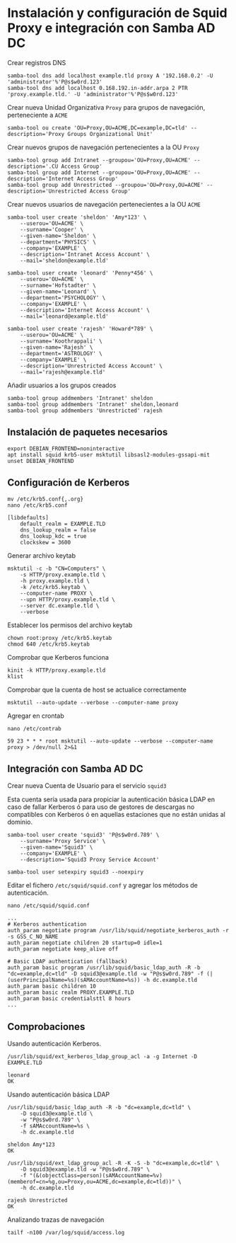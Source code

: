 # Instalación y configuración de Squid Proxy e integración con Samba AD DC

Crear registros DNS

```
samba-tool dns add localhost example.tld proxy A '192.168.0.2' -U 'administrator'%'P@s$w0rd.123'
samba-tool dns add localhost 0.168.192.in-addr.arpa 2 PTR 'proxy.example.tld.' -U 'administrator'%'P@s$w0rd.123'
```

Crear nueva Unidad Organizativa `Proxy` para grupos de navegación, perteneciente a `ACME`

```
samba-tool ou create 'OU=Proxy,OU=ACME,DC=example,DC=tld' --description='Proxy Groups Organizational Unit'
```

Crear nuevos grupos de navegación pertenecientes a la OU `Proxy`

```
samba-tool group add Intranet --groupou='OU=Proxy,OU=ACME' --description='.CU Access Group'
samba-tool group add Internet --groupou='OU=Proxy,OU=ACME' --description='Internet Access Group'
samba-tool group add Unrestricted --groupou='OU=Proxy,OU=ACME' --description='Unrestricted Access Group'
```

Crear nuevos usuarios de navegación pertenecientes a la OU `ACME`

```
samba-tool user create 'sheldon' 'Amy*123' \
    --userou='OU=ACME' \
    --surname='Cooper' \
    --given-name='Sheldon' \
    --department='PHYSICS' \
    --company='EXAMPLE' \
    --description='Intranet Access Account' \
    --mail='sheldon@example.tld'

samba-tool user create 'leonard' 'Penny*456' \
    --userou='OU=ACME' \
    --surname='Hofstadter' \
    --given-name='Leonard' \
    --department='PSYCHOLOGY' \
    --company='EXAMPLE' \
    --description='Internet Access Account' \
    --mail='leonard@example.tld'

samba-tool user create 'rajesh' 'Howard*789' \
    --userou='OU=ACME' \
    --surname='Koothrappali' \
    --given-name='Rajesh' \
    --department='ASTROLOGY' \
    --company='EXAMPLE' \
    --description='Unrestricted Access Account' \
    --mail='rajesh@example.tld'
```

Añadir usuarios a los grupos creados

```
samba-tool group addmembers 'Intranet' sheldon
samba-tool group addmembers 'Intranet' sheldon,leonard
samba-tool group addmembers 'Unrestricted' rajesh
```

## Instalación de paquetes necesarios

```
export DEBIAN_FRONTEND=noninteractive
apt install squid krb5-user msktutil libsasl2-modules-gssapi-mit
unset DEBIAN_FRONTEND
```

## Configuración de Kerberos

```
mv /etc/krb5.conf{,.org}
nano /etc/krb5.conf
```

```
[libdefaults]
    default_realm = EXAMPLE.TLD
    dns_lookup_realm = false
    dns_lookup_kdc = true
    clockskew = 3600
```

Generar archivo keytab

```
msktutil -c -b "CN=Computers" \
    -s HTTP/proxy.example.tld \
    -h proxy.example.tld \
    -k /etc/krb5.keytab \
    --computer-name PROXY \
    --upn HTTP/proxy.example.tld \
    --server dc.example.tld \
    --verbose
```

Establecer los permisos del archivo keytab

```
chown root:proxy /etc/krb5.keytab
chmod 640 /etc/krb5.keytab
```

Comprobar que Kerberos funciona

```
kinit -k HTTP/proxy.example.tld
klist
```

Comprobar que la cuenta de host se actualice correctamente

```
msktutil --auto-update --verbose --computer-name proxy
```

Agregar en crontab

`nano /etc/contrab`

```
59 23 * * * root msktutil --auto-update --verbose --computer-name proxy > /dev/null 2>&1
```

## Integración con Samba AD DC

Crear nueva Cuenta de Usuario para el servicio `squid3`

Esta cuenta sería usada para propiciar la autenticación básica LDAP en caso de fallar Kerberos ó para uso de gestores de descargas no compatibles con Kerberos ó en aquellas estaciones que no están unidas al dominio.

```
samba-tool user create 'squid3' 'P@s$w0rd.789' \
    --surname='Proxy Service' \
    --given-name='Squid3' \
    --company='EXAMPLE' \
    --description='Squid3 Proxy Service Account'
```

```
samba-tool user setexpiry squid3 --noexpiry
```

Editar el fichero `/etc/squid/squid.conf` y agregar los métodos de autenticación.

`nano /etc/squid/squid.conf`

```
...
# Kerberos authentication
auth_param negotiate program /usr/lib/squid/negotiate_kerberos_auth -r -s GSS_C_NO_NAME
auth_param negotiate children 20 startup=0 idle=1
auth_param negotiate keep_alive off

# Basic LDAP authentication (fallback)
auth_param basic program /usr/lib/squid/basic_ldap_auth -R -b "dc=example,dc=tld" -D squid3@example.tld -w "P@s$w0rd.789" -f (|(userPrincipalName=%s)(sAMAccountName=%s)) -h dc.example.tld
auth_param basic children 10
auth_param basic realm PROXY.EXAMPLE.TLD
auth_param basic credentialsttl 8 hours
...
```

## Comprobaciones

Usando autenticación Kerberos.

`/usr/lib/squid/ext_kerberos_ldap_group_acl -a -g Internet -D EXAMPLE.TLD`

```
leonard
OK
```

Usando autenticación básica LDAP

```
/usr/lib/squid/basic_ldap_auth -R -b "dc=example,dc=tld" \
    -D squid3@example.tld \
    -w "P@s$w0rd.789" \
    -f sAMAccountName=%s \
    -h dc.example.tld

sheldon Amy*123
OK
```

```
/usr/lib/squid/ext_ldap_group_acl -R -K -S -b "dc=example,dc=tld" \
    -D squid3@example.tld -w "P@s$w0rd.789" \
    -f "(&(objectClass=person)(sAMAccountName=%v)(memberof=cn=%g,ou=Proxy,ou=ACME,dc=example,dc=tld))" \
    -h dc.example.tld
    
rajesh Unrestricted
OK
```

Analizando trazas de navegación

`tailf -n100 /var/log/squid/access.log`
